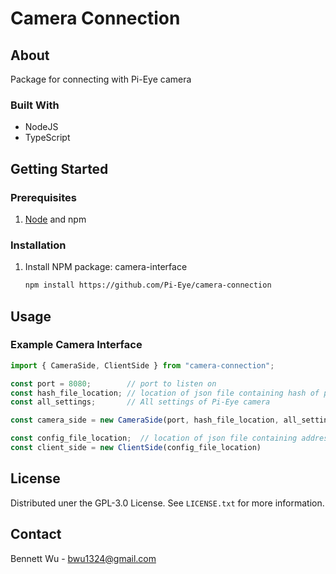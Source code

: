 # Camera Connection

## About

Package for connecting with Pi-Eye camera

### Built With

* NodeJS
* TypeScript

## Getting Started

### Prerequisites

1. [Node](https://nodejs.org/en/) and npm

### Installation

1. Install NPM package: camera-interface
    ```sh
    npm install https://github.com/Pi-Eye/camera-connection
    ```

## Usage

### Example Camera Interface

```js
import { CameraSide, ClientSide } from "camera-connection";

const port = 8080;        // port to listen on
const hash_file_location; // location of json file containing hash of password to authenticate
const all_settings;       // All settings of Pi-Eye camera

const camera_side = new CameraSide(port, hash_file_location, all_settings);

const config_file_location;  // location of json file containing address and password to authenticate
const client_side = new ClientSide(config_file_location)
```

## License

Distributed uner the GPL-3.0 License. See `LICENSE.txt` for more information.

## Contact

Bennett Wu - bwu1324@gmail.com